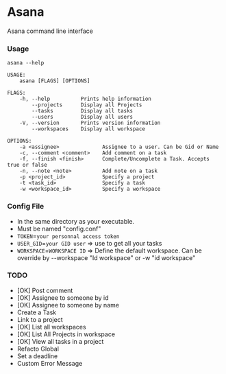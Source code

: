 # Asana
 Asana command line interface

### Usage
```
asana --help

USAGE:
    asana [FLAGS] [OPTIONS]

FLAGS:
    -h, --help          Prints help information
        --projects      Display all Projects
        --tasks         Display all tasks
        --users         Display all users
    -V, --version       Prints version information
        --workspaces    Display all workspace

OPTIONS:
    -a <assignee>              Assignee to a user. Can be Gid or Name
    -c, --comment <comment>    Add comment on a task
    -f, --finish <finish>      Complete/Uncomplete a Task. Accepts true or false
    -n, --note <note>          Add note on a task
    -p <project_id>            Specify a project
    -t <task_id>               Specify a task
    -w <workspace_id>          Specify a workspace
```

### Config File

 * In the same directory as your executable.
 * Must be named "config.conf"
 * `TOKEN`=`your personnal access token`
 * `USER_GID`=`your GID user` => use to get all your tasks
 * `WORKSPACE`=`WORKSPACE ID` => Define the default workspace. Can be override by --workspace "Id workspace" or -w "id workspace"
 
### TODO 

 * [OK] Post comment
 * [OK] Assignee to someone by id
 * [OK] Assignee to someone by name
 * Create a Task
 * Link to a project
 * [OK] List all workspaces
 * [OK] List All Projects in workspace
 * [OK] View all tasks in a project
 * Refacto Global
 * Set a deadline
 * Custom Error Message
